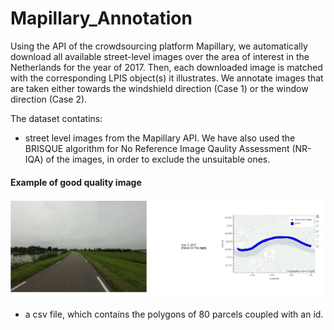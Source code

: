 # Mapillary_Annotation

Using the API of the crowdsourcing platform Mapillary, we automatically download all available street-level images over the area of interest in the Netherlands for the year of 2017. Then, each downloaded image is matched with the corresponding LPIS object(s) it illustrates. We annotate images that are taken either towards the windshield direction (Case 1) or the window direction (Case 2).

The dataset contatins:
- street level images from the Mapillary API. We have also used the BRISQUE algorithm for No Reference Image Qaulity Assessment (NR-IQA) of the images, in order to exclude the unsuitable ones.
<!-- 
#### Example of bad quality image, which is discarded. -->
#### Example of good quality image
![StreetLevel](/images/StreetLevel.png)

- a csv file, which contains the polygons of 80 parcels coupled with an id. 
<!--  We move the initial geo-location coordinates (lat1, lon1) to new coordinates (lat2, lon2) that are d = 10m away in the direction of angle θ.  <br />
For Case 1, we set θ = compass angle + 45<sup>o</sup> for the right half of the image and θ = compass angle−45<sup>o</sup>  for left half. For Case 2 we set θ = compass angle. Consequntly, we use a No Reference Image Quality Assessment (NR-IQA) algorithm, namely BRISQUE, to remove bad quality images. 
 -->
